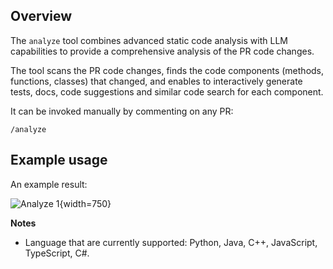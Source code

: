 ## Overview
The `analyze` tool combines advanced static code analysis with LLM capabilities to provide a comprehensive analysis of the PR code changes.

The tool scans the PR code changes, finds the code components (methods, functions, classes) that changed, and enables to interactively generate tests, docs, code suggestions and similar code search for each component.

It can be invoked manually by commenting on any PR:
```
/analyze
```

## Example usage

An example result:

![Analyze 1](https://khulnasoft.com/images/pr_insight/analyze_1.png){width=750}

**Notes**

- Language that are currently supported: Python, Java, C++, JavaScript, TypeScript, C#.